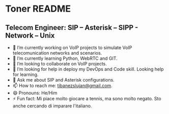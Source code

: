 # Toner README
## Telecom Engineer: SIP – Asterisk – SIPP - Network – Unix

- 🔭 I’m currently working on VoIP projects to simulate VoIP telecomunication networks and scenarios.
- 🌱 I’m currently learning Python, WebRTC and GIT.
- 👯 I’m looking to collaborate on VoIP projects.
- 🤔 I’m looking for help in deploy my DevOps and Code skill. Looking help for learning.
- 💬 Ask me about SIP and Asterisk configurations.
- 📫 How to reach me: tibanezslujan@gmail.com.
- 😄 Pronouns: He/Him
- ⚡ Fun fact: Mi piace molto giocare a tennis, ma sono molto negato. Sto anche cercando di imparare l'italiano.


<!--
**tibanezlujan/tibanezlujan** is a ✨ _special_ ✨ repository because its `README.md` (this file) appears on your GitHub profile.

Here are some ideas to get you started:

- 🔭 I’m currently working on ...
- 🌱 I’m currently learning ...
- 👯 I’m looking to collaborate on ...
- 🤔 I’m looking for help with ...
- 💬 Ask me about ...
- 📫 How to reach me: ...
- 😄 Pronouns: ...
- ⚡ Fun fact: ...
-->
